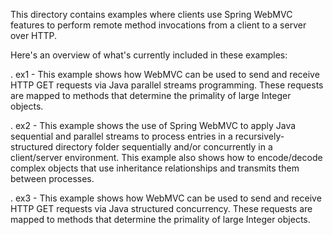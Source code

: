 This directory contains examples where clients use Spring WebMVC
features to perform remote method invocations from a client to a
server over HTTP.

Here's an overview of what's currently included in these examples:

. ex1 - This example shows how WebMVC can be used to send and receive
        HTTP GET requests via Java parallel streams programming.
        These requests are mapped to methods that determine the
        primality of large Integer objects.

. ex2 - This example shows the use of Spring WebMVC to apply Java
        sequential and parallel streams to process entries in a
        recursively-structured directory folder sequentially and/or
        concurrently in a client/server environment.  This example
        also shows how to encode/decode complex objects that use
        inheritance relationships and transmits them between
        processes.

. ex3 - This example shows how WebMVC can be used to send and receive
        HTTP GET requests via Java structured concurrency.  These
        requests are mapped to methods that determine the primality of
        large Integer objects.

